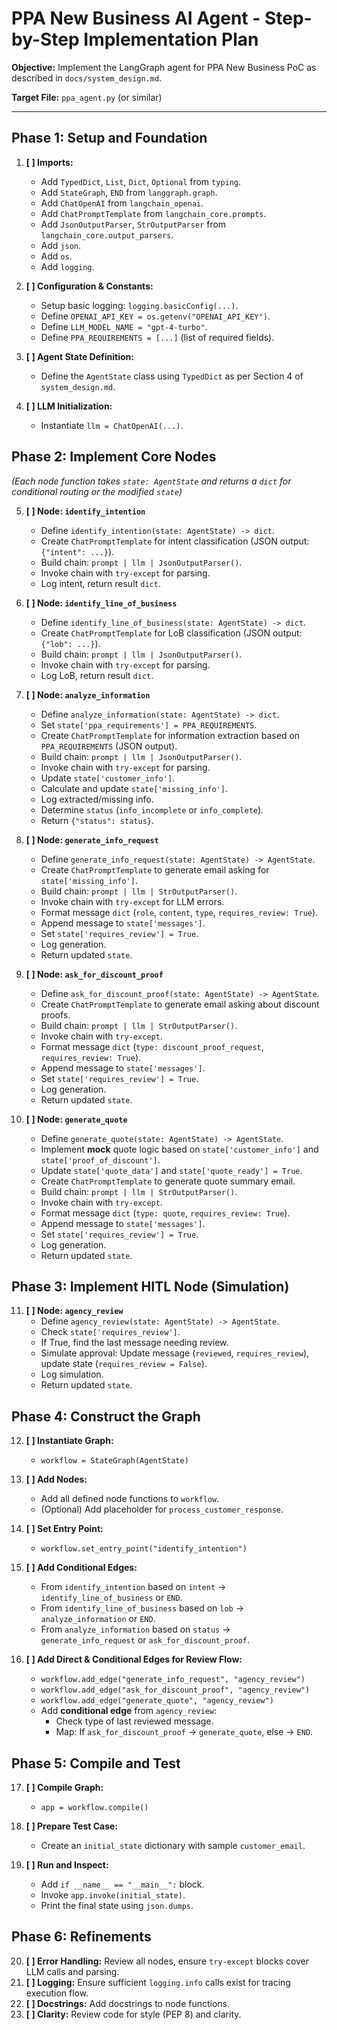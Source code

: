 # PPA New Business AI Agent - Step-by-Step Implementation Plan

**Objective:** Implement the LangGraph agent for PPA New Business PoC as described in `docs/system_design.md`.

**Target File:** `ppa_agent.py` (or similar)

---

## Phase 1: Setup and Foundation

1.  **[ ] Imports:**
    *   Add `TypedDict`, `List`, `Dict`, `Optional` from `typing`.
    *   Add `StateGraph`, `END` from `langgraph.graph`.
    *   Add `ChatOpenAI` from `langchain_openai`.
    *   Add `ChatPromptTemplate` from `langchain_core.prompts`.
    *   Add `JsonOutputParser`, `StrOutputParser` from `langchain_core.output_parsers`.
    *   Add `json`.
    *   Add `os`.
    *   Add `logging`.

2.  **[ ] Configuration & Constants:**
    *   Setup basic logging: `logging.basicConfig(...)`.
    *   Define `OPENAI_API_KEY = os.getenv("OPENAI_API_KEY")`.
    *   Define `LLM_MODEL_NAME = "gpt-4-turbo"`.
    *   Define `PPA_REQUIREMENTS = [...]` (list of required fields).

3.  **[ ] Agent State Definition:**
    *   Define the `AgentState` class using `TypedDict` as per Section 4 of `system_design.md`.

4.  **[ ] LLM Initialization:**
    *   Instantiate `llm = ChatOpenAI(...)`.

## Phase 2: Implement Core Nodes

*(Each node function takes `state: AgentState` and returns a `dict` for conditional routing or the modified `state`)*

5.  **[ ] Node: `identify_intention`**
    *   Define `identify_intention(state: AgentState) -> dict`.
    *   Create `ChatPromptTemplate` for intent classification (JSON output: `{"intent": ...}`).
    *   Build chain: `prompt | llm | JsonOutputParser()`.
    *   Invoke chain with `try-except` for parsing.
    *   Log intent, return result `dict`.

6.  **[ ] Node: `identify_line_of_business`**
    *   Define `identify_line_of_business(state: AgentState) -> dict`.
    *   Create `ChatPromptTemplate` for LoB classification (JSON output: `{"lob": ...}`).
    *   Build chain: `prompt | llm | JsonOutputParser()`.
    *   Invoke chain with `try-except` for parsing.
    *   Log LoB, return result `dict`.

7.  **[ ] Node: `analyze_information`**
    *   Define `analyze_information(state: AgentState) -> dict`.
    *   Set `state['ppa_requirements'] = PPA_REQUIREMENTS`.
    *   Create `ChatPromptTemplate` for information extraction based on `PPA_REQUIREMENTS` (JSON output).
    *   Build chain: `prompt | llm | JsonOutputParser()`.
    *   Invoke chain with `try-except` for parsing.
    *   Update `state['customer_info']`.
    *   Calculate and update `state['missing_info']`.
    *   Log extracted/missing info.
    *   Determine `status` (`info_incomplete` or `info_complete`).
    *   Return `{"status": status}`.

8.  **[ ] Node: `generate_info_request`**
    *   Define `generate_info_request(state: AgentState) -> AgentState`.
    *   Create `ChatPromptTemplate` to generate email asking for `state['missing_info']`.
    *   Build chain: `prompt | llm | StrOutputParser()`.
    *   Invoke chain with `try-except` for LLM errors.
    *   Format message `dict` (`role`, `content`, `type`, `requires_review: True`).
    *   Append message to `state['messages']`.
    *   Set `state['requires_review'] = True`.
    *   Log generation.
    *   Return updated `state`.

9.  **[ ] Node: `ask_for_discount_proof`**
    *   Define `ask_for_discount_proof(state: AgentState) -> AgentState`.
    *   Create `ChatPromptTemplate` to generate email asking about discount proofs.
    *   Build chain: `prompt | llm | StrOutputParser()`.
    *   Invoke chain with `try-except`.
    *   Format message `dict` (`type: discount_proof_request`, `requires_review: True`).
    *   Append message to `state['messages']`.
    *   Set `state['requires_review'] = True`.
    *   Log generation.
    *   Return updated `state`.

10. **[ ] Node: `generate_quote`**
    *   Define `generate_quote(state: AgentState) -> AgentState`.
    *   Implement **mock** quote logic based on `state['customer_info']` and `state['proof_of_discount']`.
    *   Update `state['quote_data']` and `state['quote_ready'] = True`.
    *   Create `ChatPromptTemplate` to generate quote summary email.
    *   Build chain: `prompt | llm | StrOutputParser()`.
    *   Invoke chain with `try-except`.
    *   Format message `dict` (`type: quote`, `requires_review: True`).
    *   Append message to `state['messages']`.
    *   Set `state['requires_review'] = True`.
    *   Log generation.
    *   Return updated `state`.

## Phase 3: Implement HITL Node (Simulation)

11. **[ ] Node: `agency_review`**
    *   Define `agency_review(state: AgentState) -> AgentState`.
    *   Check `state['requires_review']`.
    *   If True, find the last message needing review.
    *   Simulate approval: Update message (`reviewed`, `requires_review`), update state (`requires_review = False`).
    *   Log simulation.
    *   Return updated `state`.

## Phase 4: Construct the Graph

12. **[ ] Instantiate Graph:**
    *   `workflow = StateGraph(AgentState)`

13. **[ ] Add Nodes:**
    *   Add all defined node functions to `workflow`.
    *   (Optional) Add placeholder for `process_customer_response`.

14. **[ ] Set Entry Point:**
    *   `workflow.set_entry_point("identify_intention")`

15. **[ ] Add Conditional Edges:**
    *   From `identify_intention` based on `intent` -> `identify_line_of_business` or `END`.
    *   From `identify_line_of_business` based on `lob` -> `analyze_information` or `END`.
    *   From `analyze_information` based on `status` -> `generate_info_request` or `ask_for_discount_proof`.

16. **[ ] Add Direct & Conditional Edges for Review Flow:**
    *   `workflow.add_edge("generate_info_request", "agency_review")`
    *   `workflow.add_edge("ask_for_discount_proof", "agency_review")`
    *   `workflow.add_edge("generate_quote", "agency_review")`
    *   Add **conditional edge** from `agency_review`:
        *   Check type of last reviewed message.
        *   Map: If `ask_for_discount_proof` -> `generate_quote`, else -> `END`.

## Phase 5: Compile and Test

17. **[ ] Compile Graph:**
    *   `app = workflow.compile()`

18. **[ ] Prepare Test Case:**
    *   Create an `initial_state` dictionary with sample `customer_email`.

19. **[ ] Run and Inspect:**
    *   Add `if __name__ == "__main__":` block.
    *   Invoke `app.invoke(initial_state)`.
    *   Print the final state using `json.dumps`.

## Phase 6: Refinements

20. **[ ] Error Handling:** Review all nodes, ensure `try-except` blocks cover LLM calls and parsing.
21. **[ ] Logging:** Ensure sufficient `logging.info` calls exist for tracing execution flow.
22. **[ ] Docstrings:** Add docstrings to node functions.
23. **[ ] Clarity:** Review code for style (PEP 8) and clarity. 